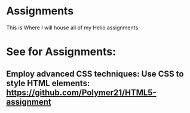 # Assignments
This is Where I will house all of my Helio assignments

# See for Assignments: 

Employ advanced CSS techniques:
Use CSS to style HTML elements:
  https://github.com/Polymer21/HTML5-assignment
------------------------------------


